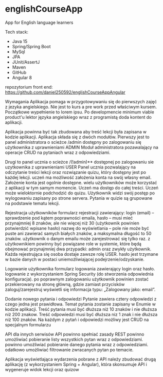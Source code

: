 # englishCourseApp
App for English language learners

Tech stack:
* Java 15
* Spring/Spring Boot
* MySql
* JPA
* JUnit/AssertJ
* Maven
* GitHub
* Angular 8

repozytorium front end: https://github.com/daniel250592/englishCourseAppAngular

Wymagania
Aplikacja pomaga w przygotowywaniu się do pierwszych zajęć z jezyka angielskiego. Nie jest to kurs a pre work przed właściwym kursem.
Początkowe wypełnienie to lorem ipsu.
Po developmencie minimum viable product'u  lektor języka angielskiego wraz z programistą doda kontent do aplikacji.

Aplikacja powinna być tak zbudowana aby treść lekcji była zapisana w kodzie aplikacji.
Aplikacja składa się z dwóch modułów. Pierwszy jest to panel administratora o scieżce /admin dostępny po zalogowaniu się użytkownika z uprawnieniami ADMIN
Moduł administratora pozawalający na operacje CRUD na pytaniach wraz z odpowiedziami.


Drugi to panel ucznia o scieżce /(!admin)** dostępnej po zalogowaniu sie uzytkownika z uprawnieniami USER
Panel ucznia pozwalający na odczytanie treści lekcji oraz rozwiązanie quizu, który dostępny jest po każdej lekcji.
uczeń ma możliwość założenia konta na swój własny email. Założenie konta jest ogolnie dostępne.
wielu użytkowników może korzystać z aplikacji w tym samym momencie.
Uczeń ma dostęp do całej treści. Uczeń może wieloktornie podchodzić do quizu.
Użytkownik widzi swój postęp po wylogowaniu zapisany po strone servera.
Pytania w quizie są grupowane na podstawie tematu lekcji.

Rejestracja użytkowników
formularz rejestracji zawierający:
login (email) – sprawdzenie pod kątem poprawności emaila,
hasło – musi mieć przynajmniej 8 znaków, ale nie więcej niż 30 (użytkownik powinien potwierdzić wpisane hasło)
nazwę do wyświetlania – pole nie może być puste ani zawierać samych białych znaków, a maksymalna długość to 50 znaków.
użytkownik o danym emailu może zarejestrować się tylko raz.
z użytkownikiem powinny być powiązane role w systemie, które będą obejmować przynajmniej dwa przypadki: admin oraz zwykły użytkownik. Każda rejestrująca się osoba dostaje zawsze rolę USER.
hasło jest trzymane w bazie danych w postaci uniemożliwiającej podejrzenie/odzyskanie.

Logowanie użytkownika
formularz logowania zawierający login oraz hasło.
logowanie z wykorzystaniem Spring Security (do stworzenia odpowiednia konfiguracja).
po poprawnym zalogowaniu użytkownik powinien zostać przekierowany na stronę główną, gdzie zamiast przycisków zaloguj/zarejestruj wyświetli się informacja typu: „Zalogowany jako: email”.

Dodanie nowego pytania i odpowiedzi
Pytanie zawiera cztery odpowiedzi z czego jedna jest prawidłowa. 
Temat pytania zostanie zapisany w Enumie w kodzie aplikacji.
Treść pytania musi być dłuższa niż 10 znaków i nie dłuższa niż 200 znakow.
Treść odpowiedzi musi być dłuższa niz 1 znak i nie dłuższa niż 100 znaków.
Na każdym z pytań i odpowiedzi możliwy jest CRUD na specjalnym formularzu

API dla innych serwisów 
API powinno spełniać zasady REST
powinno umożliwiać pobieranie listy wszystkich pytan wraz z odpowiedziami.
powinno umożliwiać pobieranie danego pytania wraz z odpowiedziami.
odatkowo umożliwiać filtrowanie zwracanych pytan po temacie.

Aplikacja wyświetlająca wydarzenia pobrane z API
należy zbudować drugą aplikację (z wykorzystaniem Spring + Angular), która skonsumuje API i wygeneruje widok lekcji oraz quizow







